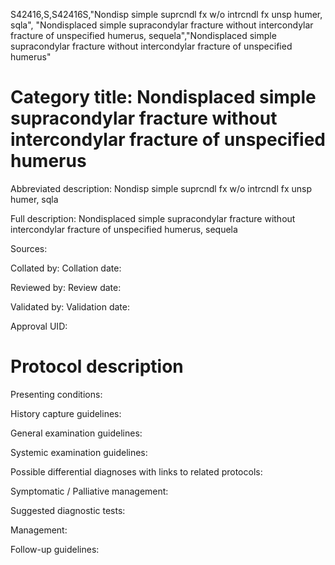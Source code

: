 S42416,S,S42416S,"Nondisp simple suprcndl fx w/o intrcndl fx unsp humer, sqla", "Nondisplaced simple supracondylar fracture without intercondylar fracture of unspecified humerus, sequela","Nondisplaced simple supracondylar fracture without intercondylar fracture of unspecified humerus"
# Category title: Nondisplaced simple supracondylar fracture without intercondylar fracture of unspecified humerus

Abbreviated description: Nondisp simple suprcndl fx w/o intrcndl fx unsp humer, sqla

Full description: Nondisplaced simple supracondylar fracture without intercondylar fracture of unspecified humerus, sequela

Sources:

Collated by:
Collation date:

Reviewed by:
Review date:

Validated by:
Validation date:

Approval UID:

# Protocol description

Presenting conditions:

History capture guidelines:

General examination guidelines:

Systemic examination guidelines:

Possible differential diagnoses with links to related protocols:

Symptomatic / Palliative management:

Suggested diagnostic tests:

Management:

Follow-up guidelines:
